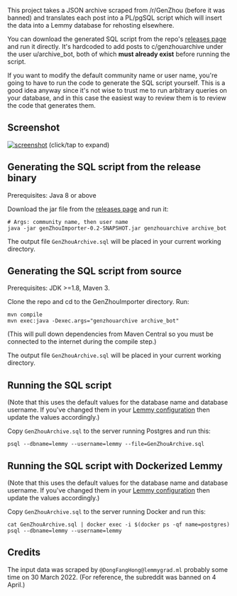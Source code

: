 This project takes a JSON archive scraped from /r/GenZhou (before it was banned) and translates each post into a PL/pgSQL script which will insert the data into a Lemmy database for rehosting elsewhere.

You can download the generated SQL script from the repo's [releases page](https://github.com/rileynull/GenZhouImporter/releases) and run it directly. It's hardcoded to add posts to c/genzhouarchive under the user u/archive_bot, both of which **must already exist** before running the script.

If you want to modify the default community name or user name, you're going to have to run the code to generate the SQL script yourself. This is a good idea anyway since it's not wise to trust me to run arbitrary queries on your database, and in this case the easiest way to review them is to review the code that generates them.

## Screenshot

[![screenshot](https://user-images.githubusercontent.com/95945959/162605469-43d34fdf-3559-4017-81c8-486d9b280a1b.png)](https://user-images.githubusercontent.com/95945959/162605437-8cb64245-2048-4bf0-afd7-6de3a2d32a29.png)
(click/tap to expand)

## Generating the SQL script from the release binary

Prerequisites: Java 8 or above

Download the jar file from the [releases page](https://github.com/rileynull/GenZhouImporter/releases) and run it:

```
# Args: community name, then user name
java -jar genZhouImporter-0.2-SNAPSHOT.jar genzhouarchive archive_bot
```

The output file `GenZhouArchive.sql` will be placed in your current working directory.

## Generating the SQL script from source

Prerequisites: JDK >=1.8, Maven 3. 

Clone the repo and cd to the GenZhouImporter directory. Run:

```
mvn compile
mvn exec:java -Dexec.args="genzhouarchive archive_bot"
```

(This will pull down dependencies from Maven Central so you must be connected to the internet during the compile step.)

The output file `GenZhouArchive.sql` will be placed in your current working directory.

## Running the SQL script

(Note that this uses the default values for the database name and database username. If you've changed them in your [Lemmy configuration](https://join-lemmy.org/docs/en/administration/configuration.html#full-config-with-default-values) then update the values accordingly.)

Copy `GenZhouArchive.sql` to the server running Postgres and run this:

```
psql --dbname=lemmy --username=lemmy --file=GenZhouArchive.sql
```

## Running the SQL script with Dockerized Lemmy

(Note that this uses the default values for the database name and database username. If you've changed them in your [Lemmy configuration](https://join-lemmy.org/docs/en/administration/configuration.html#full-config-with-default-values) then update the values accordingly.)

Copy `GenZhouArchive.sql` to the server running Docker and run this:

```
cat GenZhouArchive.sql | docker exec -i $(docker ps -qf name=postgres) psql --dbname=lemmy --username=lemmy
```

## Credits

The input data was scraped by `@DongFangHong@lemmygrad.ml` probably some time on 30 March 2022. (For reference, the subreddit was banned on 4 April.)
